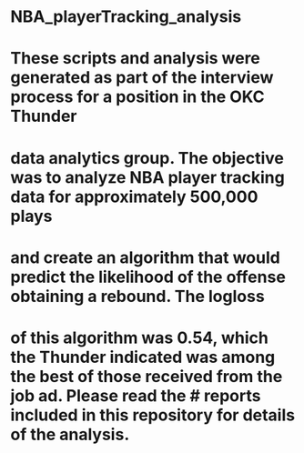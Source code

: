 # NBA_playerTracking_analysis
# These scripts and analysis were generated as part of the interview process for a position in the OKC Thunder 
# data analytics group. The objective was to analyze NBA player tracking data for approximately 500,000 plays
# and create an algorithm that would predict the likelihood of the offense obtaining a rebound. The logloss
# of this algorithm was 0.54, which the Thunder indicated was among the best of those received from the job ad. Please read the # reports included in this repository for details of the analysis. 
